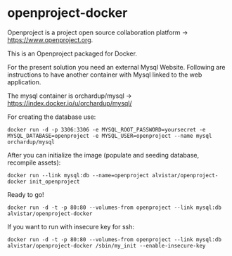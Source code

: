 openproject-docker
==================

Openproject is a project open source collaboration platform -> https://www.openproject.org.

This is an Openproject packaged for Docker.

For the present solution you need an external Mysql Website.
Following are instructions to have another container with Mysql linked to the web application.

The mysql container is orchardup/mysql -> https://index.docker.io/u/orchardup/mysql/

For creating the database use:

    docker run -d -p 3306:3306 -e MYSQL_ROOT_PASSWORD=yoursecret -e MYSQL_DATABASE=openproject -e MYSQL_USER=openproject --name mysql orchardup/mysql

After you can initialize the image (populate and seeding database, recompile assets):

    docker run --link mysql:db --name=openproject alvistar/openproject-docker init_openproject

Ready to go!

    docker run -d -t -p 80:80 --volumes-from openproject --link mysql:db alvistar/openproject-docker

If you want to run with insecure key for ssh:

    docker run -d -t -p 80:80 --volumes-from openproject --link mysql:db alvistar/openproject-docker /sbin/my_init --enable-insecure-key